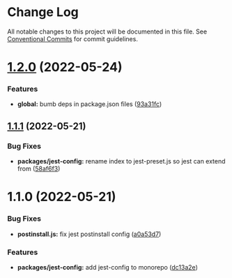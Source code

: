 # Change Log

All notable changes to this project will be documented in this file.
See [Conventional Commits](https://conventionalcommits.org) for commit guidelines.

# [1.2.0](https://github.com/waldronmatt/shareable-configs/compare/@waldronmatt/jest-config@1.1.1...@waldronmatt/jest-config@1.2.0) (2022-05-24)


### Features

* **global:** bumb deps in package.json files ([93a31fc](https://github.com/waldronmatt/shareable-configs/commit/93a31fc22c3fa646b0b037af65193a0ef1a3a1c6))





## [1.1.1](https://github.com/waldronmatt/shareable-configs/compare/@waldronmatt/jest-config@1.1.0...@waldronmatt/jest-config@1.1.1) (2022-05-21)


### Bug Fixes

* **packages/jest-config:** rename index to jest-preset.js so jest can extend from ([58af6f3](https://github.com/waldronmatt/shareable-configs/commit/58af6f39054be2cc7ce450e6aebccbe8a702310e))





# 1.1.0 (2022-05-21)


### Bug Fixes

* **postinstall.js:** fix jest postinstall config ([a0a53d7](https://github.com/waldronmatt/shareable-configs/commit/a0a53d7e532c635957010fef84e47237d0388295))


### Features

* **packages/jest-config:** add jest-config to monorepo ([dc13a2e](https://github.com/waldronmatt/shareable-configs/commit/dc13a2e4b0196c613535b0bd5016cc6faf2e26c9))
